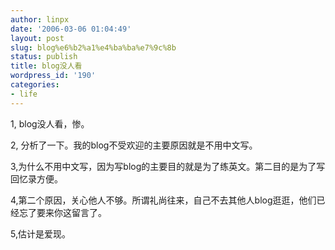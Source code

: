 ```yaml
---
author: linpx
date: '2006-03-06 01:04:49'
layout: post
slug: blog%e6%b2%a1%e4%ba%ba%e7%9c%8b
status: publish
title: blog没人看
wordpress_id: '190'
categories:
- life
---
```


1, blog没人看，惨。

2, 分析了一下。我的blog不受欢迎的主要原因就是不用中文写。

3,为什么不用中文写，因为写blog的主要目的就是为了练英文。第二目的是为了写回忆录方便。

4,第二个原因，关心他人不够。所谓礼尚往来，自己不去其他人blog逛逛，他们已经忘了要来你这留言了。

5,估计是爱现。

